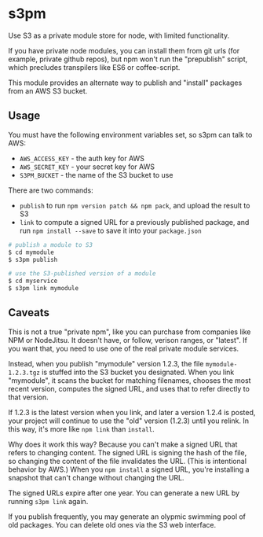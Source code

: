 # s3pm

Use S3 as a private module store for node, with limited functionality.

If you have private node modules, you can install them from git urls (for example, private github repos), but npm won't run the "prepublish" script, which precludes transpilers like ES6 or coffee-script.

This module provides an alternate way to publish and "install" packages from an AWS S3 bucket.

## Usage

You must have the following environment variables set, so s3pm can talk to AWS:

- `AWS_ACCESS_KEY` - the auth key for AWS
- `AWS_SECRET_KEY` - your secret key for AWS
- `S3PM_BUCKET` - the name of the S3 bucket to use

There are two commands:
- `publish` to run `npm version patch && npm pack`, and upload the result to S3
- `link` to compute a signed URL for a previously published package, and run `npm install --save` to save it into your `package.json`

```sh
# publish a module to S3
$ cd mymodule
$ s3pm publish
```

```sh
# use the S3-published version of a module
$ cd myservice
$ s3pm link mymodule
```

## Caveats

This is not a true "private npm", like you can purchase from companies like NPM or NodeJitsu. It doesn't have, or follow, verison ranges, or "latest". If you want that, you need to use one of the real private module services.

Instead, when you publish "mymodule" version 1.2.3, the file `mymodule-1.2.3.tgz` is stuffed into the S3 bucket you designated. When you link "mymodule", it scans the bucket for matching filenames, chooses the most recent version, computes the signed URL, and uses that to refer directly to that version.

If 1.2.3 is the latest version when you link, and later a version 1.2.4 is posted, your project will continue to use the "old" version (1.2.3) until you relink. In this way, it's more like `npm link` than `install`.

Why does it work this way? Because you can't make a signed URL that refers to changing content. The signed URL is signing the hash of the file, so changing the content of the file invalidates the URL. (This is intentional behavior by AWS.) When you `npm install` a signed URL, you're installing a snapshot that can't change without changing the URL.

The signed URLs expire after one year. You can generate a new URL by running `s3pm link` again.

If you publish frequently, you may generate an olypmic swimming pool of old packages. You can delete old ones via the S3 web interface.
